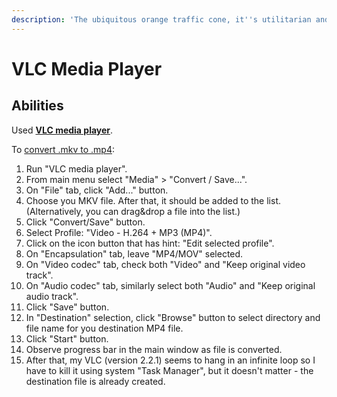 ```yaml
---
description: 'The ubiquitous orange traffic cone, it''s utilitarian and ever present'
---
```


# VLC Media Player

## Abilities

Used [**VLC media player**](http://www.videolan.org/vlc/).

To [convert .mkv to .mp4](https://asawicki.info/news_1615_how_to_quickly_convert_mkv_to_mp4_file_using_vlc.html):

1. Run "VLC media player".
2. From main menu select "Media" &gt; "Convert / Save...".
3. On "File" tab, click "Add..." button.
4. Choose you MKV file. After that, it should be added to the list. \(Alternatively, you can drag&drop a file into the list.\)
5. Click "Convert/Save" button.
6. Select Profile: "Video - H.264 + MP3 \(MP4\)".
7. Click on the icon button that has hint: "Edit selected profile".
8. On "Encapsulation" tab, leave "MP4/MOV" selected.
9. On "Video codec" tab, check both "Video" and "Keep original video track".
10. On "Audio codec" tab, similarly select both "Audio" and "Keep original audio track".
11. Click "Save" button.
12. In "Destination" selection, click "Browse" button to select directory and file name for you destination MP4 file.
13. Click "Start" button.
14. Observe progress bar in the main window as file is converted.
15. After that, my VLC \(version 2.2.1\) seems to hang in an infinite loop so I have to kill it using system "Task Manager", but it doesn't matter - the destination file is already created.



